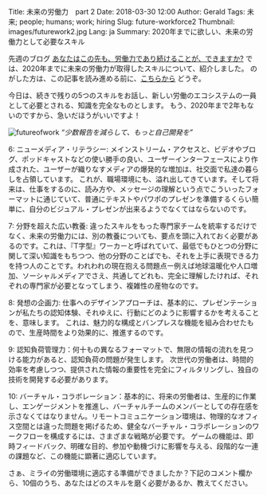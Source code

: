Title: 未来の労働力　part 2
Date: 2018-03-30 12:00
Author: Gerald
Tags: 未来; people; humans; work; hiring
Slug: future-workforce2
Thumbnail: images/futurework2.jpg
Lang: ja
Summary: 2020年までに欲しい、未来の労働力として必要なスキル

先週のブログ [あなたはこの先も、労働力であり続けることが、できますか?](https://blog.xoxzo.com/ja/2018/03/23/future-workforce/) 
では、2020年までに未来の労働力が取得したスキルについて、紹介しました。
のがした方は、この記事を読み進める前に、[こちらから](https://blog.xoxzo.com/ja/2018/03/23/future-workforce/) 
どうぞ。

今日は、続きで残りの5つのスキルをお話し、新しい労働のエコシステムの一員として必要とされる、知識を完全なものとします。
もう、2020年まで2年もないのですから、急いだほうがいいですよ！

![futureofwork](/images/futurework2.jpg)
_“少数報告を減らして、もっと自己開発を”_

6: ニューメディア・リテラシー: メインストリーム・アクセスと、ビデオやブログ、ポッドキャストなどの使い勝手の良い、ユーザーインターフェースにより作成された、ユーザーが織りなすメディアの爆発的な増加は、社交面で私達の暮らしを占領しています。
これが、職場環境にも、溢れ出してきています。そして将来は、仕事をするのに、読み方や、メッセージの理解という点でこういったフォーマットに通じていて、普通にテキストやパワポのプレゼンを準備するくらい簡単に、自分のビジュアル・プレゼンが出来るようでなくてはならないのです。


7: 分野を超えた広い教養: 違ったスキルをもった専門家チームを統率するだけでなく、未来の労働力には、別の教養についても、要点を頭に入れておく必要があるのです。これは、『T字型』ワーカーと呼ばれていて、最低でもひとつの分野に関して深い知識をもちつつ、他の分野のことばでも、それを上手に表現できる力を持つ人のことです。われわれの現在抱える問題点ー例えば地球温暖化や人口増加、ソーシャルメディアでさえ、共通してどれも、完全に理解したければ、それぞれの専門家が必要となってしまう、複雑性の産物なのです。


8: 発想の企画力: 仕事へのデザインアプローチは、基本的に、プレゼンテーションが私たちの認知体験、それゆえに、行動にどのように影響するかを考えることを、意味します。 これは、魅力的な構成とバンプレスな機能を組み合わせたもので、生産時間をより効果的に、推進するのです。


9: 認知負荷管理力：何十もの異なるフォーマットで、無限の情報の流れを見つける能力があると、認知負荷の問題が発生します。 次世代の労働者は、時間的効率を考慮しつつ、提供された情報の重要性を完全にフィルタリングし、独自の技術を開発する必要があります。


10: バーチャル・コラボレーション：基本的に、将来の労働者は、生産的に作業し、エンゲージメントを推進し、バーチャルチームのメンバーとしての存在感を示さなくてはなりません。リモートコミュニケーション環境は、物理的なオフィス空間とは違った問題を掲げるため、健全なバーチャル・コラボレーションのワークフローを構成するには、さまざまな戦略が必要です。 ゲームの機能は、即時フィードバック、明確な目的、参加や動機づけに影響を与える、段階的な一連の課題など、この機能に顕著に適応しています。
 
 
さぁ、ミライの労働環境に適応する準備ができましたか？下記のコメント欄から、10個のうち、あなたはどのスキルを磨く必要があるか、教えてください。

